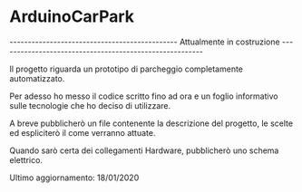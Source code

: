 # ArduinoCarPark
----------------------------------------------  Attualmente in costruzione  --------------------------------------------------------

Il progetto riguarda un prototipo di parcheggio completamente automatizzato.

Per adesso ho messo il codice scritto fino ad ora e un foglio informativo sulle tecnologie che ho deciso di utilizzare.

A breve pubblicherò un file contenente la descrizione del progetto, le scelte ed espliciterò il come verranno attuate.

Quando sarò certa dei collegamenti Hardware, pubblicherò uno schema elettrico.

Ultimo aggiornamento: 18/01/2020
